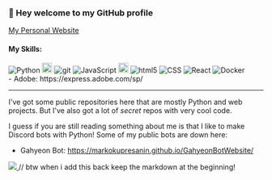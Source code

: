 ### 👋 Hey welcome to my GitHub profile

[My Personal Website](https://markokupresanin.github.io/KaptainKermit1/)  


#### My Skills:
<p>
<img alt="Python" src="https://img.shields.io/badge/Python%20-%2314354C.svg?style=flat-square&logo=python&logoColor=white" />
<img alt="java" src="https://img.shields.io/badge/java-%23ED8B00.svg?style=for-the-badge&logo=java&logoColor=white" style="height:20px;"/>
<img alt="git" src="https://img.shields.io/badge/-Git-F05032?style=flat-square&logo=git&logoColor=white" />
<img alt="JavaScript" src="https://img.shields.io/badge/JavaScript%20-%23F7DF1E.svg?style=flat-square&logo=javascript&logoColor=black" />
<img alt="linux" src="https://img.shields.io/badge/Linux-FCC624?style=for-the-badge&logo=linux&logoColor=black" style="height:20px;"/>
<img alt="html5" src="https://img.shields.io/badge/-HTML5-E34F26?style=flat-square&logo=html5&logoColor=white" />
<img alt="CSS" src="https://img.shields.io/badge/CSS%20-%231572B6.svg?style=flat-square&logo=css3&logoColor=white" />
<img alt="React" src="https://img.shields.io/badge/-React-45b8d8?style=flat-square&logo=react&logoColor=white" />
<img alt="Docker" src="https://img.shields.io/badge/-Docker-46a2f1?style=flat-square&logo=docker&logoColor=white" />
<br/>- Adobe: https://express.adobe.com/sp/
</p>

<hr/>
<!--https://github.com/Ileriayo/markdown-badges-->

I've got some public repositories here that are mostly Python and web projects. But I've also got a lot of *secret* repos with very cool code.

I guess if you are still reading something about me is that I like to make Discord bots with Python!
Some of my public bots are down here:



   * Gahyeon Bot: https://markokupresanin.github.io/GahyeonBotWebsite/
<a href="https://top.gg/bot/813634913885618197">
  <img src="https://top.gg/api/widget/813634913885618197.svg">
</a>
  
  
<!-- #### Stats --> // btw when i add this back keep the markdown at the beginning!
<!--![Anurag's GitHub stats](https://github-readme-stats.vercel.app/api?username=MarkoKupresanin&show_icons=true&theme=tokyonight)-->
<!--THEMES FOR THE WIDGET THING:    dark, radical, merko, gruvbox, tokyonight, onedark, cobalt, synthwave, highcontrast, dracula -->
